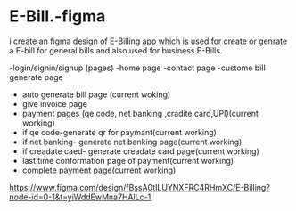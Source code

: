 # E-Bill.-figma
i create an figma design of E-Billing app which is used for create or genrate a E-bill for general bills and also used for business 
E-Bills.

-login/signin/signup (pages)
-home page
-contact page
-custome bill generate page
- auto generate bill page (current woking)
- give invoice page
- payment pages (qe code, net banking ,cradite card,UPI)(current working)
- if qe code-generate qr for paymant(current working)
- if net banking- generate net banking page(current working)
- if creadate caed- generate creadate card page(current working)
- last time conformation page of payment(current working)
- complete payment page(current working)

https://www.figma.com/design/fBssA0tILUYNXFRC4RHmXC/E-Billing?node-id=0-1&t=yiWddEwMna7HAlLc-1
